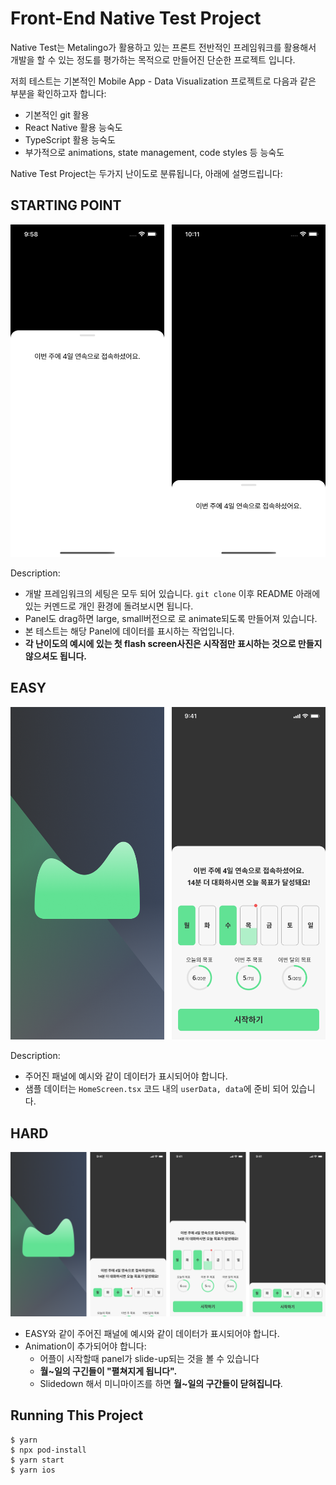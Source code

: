 # Front-End Native Test Project

Native Test는 Metalingo가 활용하고 있는 프론트 전반적인 프레임워크를 활용해서 개발을 할 수 있는 정도를 평가하는 목적으로 만들어진 단순한 프로젝트 입니다. 

저희 테스트는 기본적인 Mobile App - Data Visualization 프로젝트로 다음과 같은 부분을 확인하고자 합니다:
- 기본적인 git 활용
- React Native 활용 능숙도
- TypeScript 활용 능숙도
- 부가적으로 animations, state management, code styles 등 능숙도

Native Test Project는 두가지 난이도로 분류됩니다, 아래에 설명드립니다:

## STARTING POINT
![test](https://github.com/Metalingo/native-test/raw/main/assets/native-test-assets/current.png)


Description:
- 개발 프레임워크의 세팅은 모두 되어 있습니다. `git clone` 이후 README 아래에 있는 커멘드로 개인 환경에 돌려보시면 됩니다.
- Panel도 drag하면 large, small버전으로 로 animate되도록 만들어져 있습니다.
- 본 테스트는 해당 Panel에 데이터를 표시하는 작업입니다. 
- **각 난이도의 예시에 있는 첫 flash screen사진은 시작점만 표시하는 것으로 만들지 않으셔도 됩니다.**


## EASY

![test](https://github.com/Metalingo/native-test/raw/main/assets/native-test-assets/EASY.png)
 
Description:
- 주어진 패널에 예시와 같이 데이터가 표시되어야 합니다. 
- 샘플 데이터는 `HomeScreen.tsx` 코드 내의 `userData, data`에 준비 되어 있습니다.

## HARD

![test](https://github.com/Metalingo/native-test/raw/main/assets/native-test-assets/HARD.png)

- EASY와 같이 주어진 패널에 예시와 같이 데이터가 표시되어야 합니다. 
- Animation이 추가되어야 합니다:
    - 어플이 시작할때 panel가 slide-up되는 것을 볼 수 있습니다
    - **월~일의 구긴들이 "펼쳐지게 됩니다".**
    - Slidedown 해서 미니마이즈를 하면 **월~일의 구간들이 닫혀집니다**.


## Running This Project

```
$ yarn
$ npx pod-install
$ yarn start
$ yarn ios
```